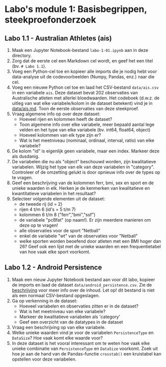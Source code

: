 # Labo's module 1: Basisbegrippen, steekproefonderzoek

## Labo 1.1 - Australian Athletes (ais)

1. Maak een Jupyter Notebook-bestand `labo-1-01.ipynb` aan in deze directory.
2. Zorg dat de eerste cel een Markdown cel wordt, en geef het een titel (bv. `# Labo 1.1`).
3. Voeg een Python-cel toe en kopieer alle imports die je nodig hebt voor data-analyse uit de codevoorbeelden (Numpy, Pandas, enz.) naar die cel.
4. Voeg een nieuwe Python cel toe en laad het CSV-bestand `data/ais.csv` in een variabele `ais`. Deze dataset bevat 202 observaties van Australische atleten met allerlei bloedwaarden. Het codeboek (d.w.z. de uitleg van wat elke variabele/kolom in de dataset betekent) vind je in [data/ais.md](/data/ais.md). Toon de eerste observaties van deze steekproef.
5. Vraag algemene info op over deze dataset:
    - Hoeveel rijen en kolommen heeft de dataset?
    - Toon algemene info over elke variabele, meer bepaald aantal lege velden en het type van elke variabele (bv. int64, float64, object)
    - Hoeveel kolommen van elk type zijn er?
    - Wat is het meetniveau (nominaal, ordinaal, interval, ratio) van elke variabele?
6. De kolom "id" is eigenlijk geen variabele, maar een index. Markeer deze als dusdanig.
7. De variabelen die nu als "object" beschouwd worden, zijn kwalitatieve variabelen. Wijzig het type van elk van deze variabelen in "category". Controleer of de omzetting gelukt is door opnieuw info over de types op te vragen.
8. Geef een beschrijving van de kolommen ferr, bmi, sex en sport en de unieke waarden in elk. Herken je de kenmerken van kwalitatieve en kwantitatieve variabelen in het resultaat?
9. Selecteer volgende elementen uit de dataset:
    - de tweede rij (id = 2)
    - rijen 4 t/m 6 (id's = 5 t/m 7)
    - kolommen 6 t/m 8 ("ferr","bmi","ssf")
    - de variabele "pcBfat" (op naam!). Er zijn meerdere manieren om deze op te vragen!
    - alle observaties voor de sport "Netball"
    - enkel de variabele "wt" van de observaties voor "Netball"
    - welke sporten worden beoefend door atleten met een BMI hoger dan 26? Geef ook een lijst met de unieke waarden en een frequentietabel van hoe vaak elke sport voorkomt.

## Labo 1.2 - Android Persistence

1. Maak een nieuw Jupyter Notebook bestand aan voor dit labo, kopieer de imports en laad de dataset `data/android_persistence.csv`. Zie de [beschrijving](../data/android_persistence_cpu.md) voor meer info over de inhoud. Let op! dit bestand is niet als een normaal CSV-bestand opgeslagen.
2. Ga op verkenning in de dataset:
    - Hoeveel variabelen en observaties zitten er in de dataset?
    - Wat is het meetniveau van elke variabele?
    - Markeer de kwalitatieve variabelen als 'category'
    - Geef een overzicht van de datatypes in de dataset
3. Vraag een beschrijving op van elke variabele.
4. Welke unieke waarden vind je voor de variabelen `PersistenceType` en `DataSize`? Hoe vaak komt elke waarde voor?
5. In deze dataset is het vooral interessant om te weten hoe vaak elke unieke combinatie van `PersistenceType` en `DataSize` voorkomt. Zoek uit hoe je aan de hand van de Pandas-functie `crosstab()` een kruistabel kan opstellen voor deze variabelen.
